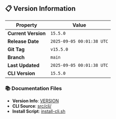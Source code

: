## 📋 Version Information

| Property | Value |
|----------|-------|
| **Current Version** | `15.5.0` |
| **Release Date** | `2025-09-05 00:01:38 UTC` |
| **Git Tag** | `v15.5.0` |
| **Branch** | `main` |
| **Last Updated** | `2025-09-05 00:01:38 UTC` |
| **CLI Version** | `15.5.0` |

### 📚 Documentation Files

- **Version Info**: [VERSION](VERSION)
- **CLI Source**: [src/cli/](src/cli/)
- **Install Script**: [install-cli.sh](install-cli.sh)
